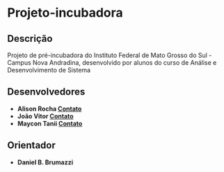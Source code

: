 # Projeto-incubadora

## Descrição
Projeto de pré-incubadora do Instituto Federal de Mato Grosso do Sul - Campus Nova Andradina, desenvolvido por alunos do curso de Análise e Desenvolvimento de Sistema

## Desenvolvedores
  * **Alison Rocha [Contato](alison.rocha@novaandradina.org)**
  * **João Vitor [Contato](joao.neves@novaandradina.org)**
  * **Maycon Tanii [Contato](maycon.chagad@novaandradina.org)**
## Orientador
  * **Daniel B. Brumazzi**
